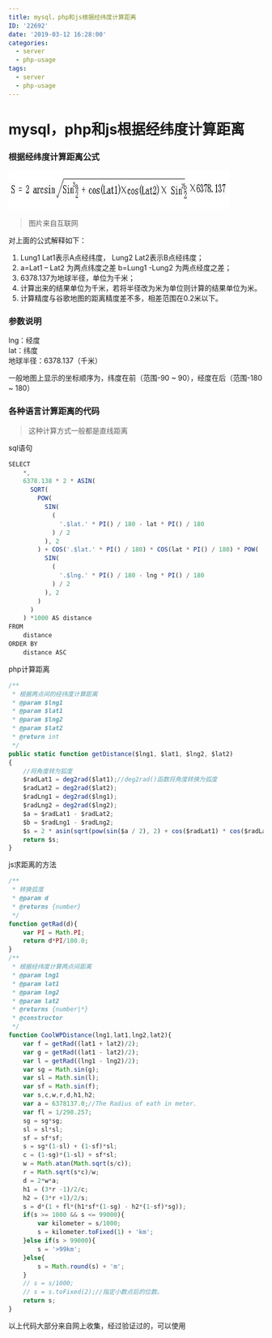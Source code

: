 ```yaml
---
title: mysql，php和js根据经纬度计算距离
ID: '22692'
date: '2019-03-12 16:28:00'
categories:
  - server
  - php-usage
tags:
  - server
  - php-usage
---
```


# mysql，php和js根据经纬度计算距离

### 根据经纬度计算距离公式

![](./images/1345407982.jpg)

> 图片来自互联网

对上面的公式解释如下：

1. Lung1 Lat1表示A点经纬度， Lung2 Lat2表示B点经纬度；
2. a=Lat1 – Lat2 为两点纬度之差 b=Lung1 -Lung2 为两点经度之差；
3. 6378.137为地球半径，单位为千米；
4. 计算出来的结果单位为千米，若将半径改为米为单位则计算的结果单位为米。
5. 计算精度与谷歌地图的距离精度差不多，相差范围在0.2米以下。

### 参数说明

lng：经度  
lat：纬度  
地球半径：6378.137（千米）

一般地图上显示的坐标顺序为，纬度在前（范围-90 ~ 90），经度在后（范围-180 ~ 180）

### 各种语言计算距离的代码

> 这种计算方式一般都是直线距离

sql语句

``` js 
SELECT
    *,
    6378.138 * 2 * ASIN(
      SQRT(
        POW(
          SIN(
            (
              '.$lat.' * PI() / 180 - lat * PI() / 180
            ) / 2
          ), 2
        ) + COS('.$lat.' * PI() / 180) * COS(lat * PI() / 180) * POW(
          SIN(
            (
              '.$lng.' * PI() / 180 - lng * PI() / 180
            ) / 2
          ), 2
        )
      )
    ) *1000 AS distance
FROM
    distance
ORDER BY
    distance ASC
```

php计算距离

``` js 
/**
 * 根据两点间的经纬度计算距离
 * @param $lng1
 * @param $lat1
 * @param $lng2
 * @param $lat2
 * @return int
 */
public static function getDistance($lng1, $lat1, $lng2, $lat2)
{
    //将角度转为狐度
    $radLat1 = deg2rad($lat1);//deg2rad()函数将角度转换为弧度
    $radLat2 = deg2rad($lat2);
    $radLng1 = deg2rad($lng1);
    $radLng2 = deg2rad($lng2);
    $a = $radLat1 - $radLat2;
    $b = $radLng1 - $radLng2;
    $s = 2 * asin(sqrt(pow(sin($a / 2), 2) + cos($radLat1) * cos($radLat2) * pow(sin($b / 2), 2))) * 6378.137 * 1000;
    return $s;
}
```

js求距离的方法

``` js 
/**
 * 转换弧度
 * @param d
 * @returns {number}
 */
function getRad(d){
    var PI = Math.PI;
    return d*PI/180.0;
}
/**
 * 根据经纬度计算两点间距离
 * @param lng1
 * @param lat1
 * @param lng2
 * @param lat2
 * @returns {number|*}
 * @constructor
 */
function CoolWPDistance(lng1,lat1,lng2,lat2){
    var f = getRad((lat1 + lat2)/2);
    var g = getRad((lat1 - lat2)/2);
    var l = getRad((lng1 - lng2)/2);
    var sg = Math.sin(g);
    var sl = Math.sin(l);
    var sf = Math.sin(f);
    var s,c,w,r,d,h1,h2;
    var a = 6378137.0;//The Radius of eath in meter.
    var fl = 1/298.257;
    sg = sg*sg;
    sl = sl*sl;
    sf = sf*sf;
    s = sg*(1-sl) + (1-sf)*sl;
    c = (1-sg)*(1-sl) + sf*sl;
    w = Math.atan(Math.sqrt(s/c));
    r = Math.sqrt(s*c)/w;
    d = 2*w*a;
    h1 = (3*r -1)/2/c;
    h2 = (3*r +1)/2/s;
    s = d*(1 + fl*(h1*sf*(1-sg) - h2*(1-sf)*sg));
    if(s >= 1000 && s <= 99000){
        var kilometer = s/1000;
        s = kilometer.toFixed(1) + 'km';
    }else if(s > 99000){
        s = '>99km';
    }else{
        s = Math.round(s) + 'm';
    }
    // s = s/1000;
    // s = s.toFixed(2);//指定小数点后的位数。
    return s;
}
```

以上代码大部分来自网上收集，经过验证过的，可以使用
 
 
 
 
 
 
 
 
 
 
 
 
 
 
 
 
 
 
 
 
 
 
 
 
 

